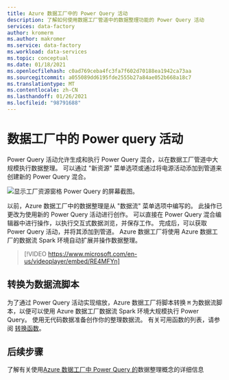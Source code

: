 ```yaml
---
title: Azure 数据工厂中的 Power Query 活动
description: 了解如何使用数据工厂管道中的数据整理功能的 Power Query 活动
services: data-factory
author: kromerm
ms.author: makromer
ms.service: data-factory
ms.workload: data-services
ms.topic: conceptual
ms.date: 01/18/2021
ms.openlocfilehash: c0ad769ceba4fc3fa7f602d70188ea1942ca73aa
ms.sourcegitcommit: a055089dd6195fde2555b27a84ae052b668a18c7
ms.translationtype: MT
ms.contentlocale: zh-CN
ms.lasthandoff: 01/26/2021
ms.locfileid: "98791688"
---
```

# <a name="power-query-activity-in-data-factory"></a>数据工厂中的 Power query 活动

Power Query 活动允许生成和执行 Power Query 混合，以在数据工厂管道中大规模执行数据整理。 可以通过 "新资源" 菜单选项或通过将电源活动添加到管道来创建新的 Power Query 混合。

![显示工厂资源窗格 Power Query 的屏幕截图。](media/data-flow/power-query-wrangling.png)

以前，Azure 数据工厂中的数据整理是从 "数据流" 菜单选项中编写的。 此操作已更改为使用新的 Power Query 活动进行创作。 可以直接在 Power Query 混合编辑器中进行操作，以执行交互式数据浏览，并保存工作。 完成后，可以获取 Power Query 活动，并将其添加到管道。 Azure 数据工厂将使用 Azure 数据工厂的数据流 Spark 环境自动扩展并操作数据整理。

> [!VIDEO https://www.microsoft.com/en-us/videoplayer/embed/RE4MFYn]

## <a name="translation-to-data-flow-script"></a>转换为数据流脚本

为了通过 Power Query 活动实现缩放，Azure 数据工厂将脚本转换 ```M``` 为数据流脚本，以便可以使用 Azure 数据工厂数据流 Spark 环境大规模执行 Power Query。 使用无代码数据准备创作你的整理数据流。 有关可用函数的列表，请参阅 [转换函数](wrangling-functions.md)。

## <a name="next-steps"></a>后续步骤

了解有关使用[Azure 数据工厂中 Power Query 的](wrangling-tutorial.md)数据整理概念的详细信息
